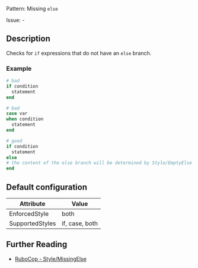 Pattern: Missing `else`

Issue: -

## Description

Checks for `if` expressions that do not have an `else` branch.

### Example

```ruby
# bad
if condition
  statement
end
```
```ruby
# bad
case var
when condition
  statement
end
```
```ruby
# good
if condition
  statement
else
# the content of the else branch will be determined by Style/EmptyElse
end
```

## Default configuration

Attribute | Value
--- | ---
EnforcedStyle | both
SupportedStyles | if, case, both

## Further Reading

* [RuboCop - Style/MissingElse](https://rubocop.readthedocs.io/en/latest/cops_style/#stylemissingelse)
